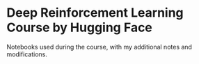 # Deep Reinforcement Learning Course by Hugging Face

Notebooks used during the course, with my additional notes and modifications.
